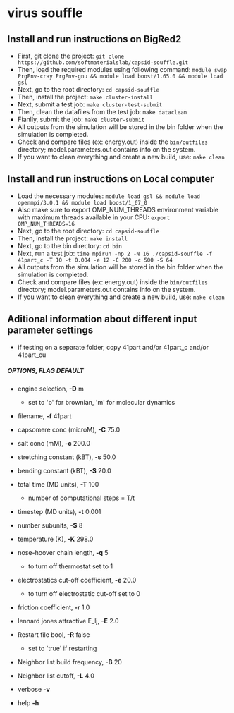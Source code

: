 # virus souffle

## Install and run instructions on BigRed2
* First, git clone the project:
```git clone https://github.com/softmaterialslab/capsid-souffle.git```
* Then, load the required modules using following command:
```module swap PrgEnv-cray PrgEnv-gnu && module load boost/1.65.0 && module load gsl```
* Next, go to the root directory:
 ```cd capsid-souffle```
* Then, install the project:
```make cluster-install```
* Next, submit a test job:
```make cluster-test-submit```
* Then, clean the datafiles from the test job:
```make dataclean```
* Fianlly, submit the job:
```make cluster-submit```
* All outputs from the simulation will be stored in the bin folder when the simulation is completed.
* Check and compare files (ex: energy.out) inside the ```bin/outfiles``` directory; model.parameters.out contains info on the system.
* If you want to clean everything and create a new build, use:
```make clean```

## Install and run instructions on Local computer
* Load the necessary modules:
```module load gsl && module load openmpi/3.0.1 && module load boost/1_67_0```
* Also make sure to export OMP_NUM_THREADS environment variable with maximum threads available in your CPU:
```export OMP_NUM_THREADS=16```
* Next, go to the root directory:
 ```cd capsid-souffle```
* Then, install the project:
```make install```
* Next, go to the bin directory:
 ```cd bin```
* Next, run a test job:
``` time mpirun -np 2 -N 16 ./capsid-souffle -f 41part_c -T 10 -t 0.004 -e 12 -C 200 -c 500 -S 64 ```
* All outputs from the simulation will be stored in the bin folder when the simulation is completed.
* Check and compare files (ex: energy.out) inside the ```bin/outfiles``` directory; model.parameters.out contains info on the system.
* If you want to clean everything and create a new build, use:
```make clean```

## Aditional information about different input parameter settings

* if testing on a separate folder, copy 41part and/or 41part_c and/or 41part_cu

##### OPTIONS,                           **FLAG**  DEFAULT   
* engine selection,                   **-D**  m         
    * set to 'b' for brownian, 'm' for molecular dynamics
* filename,                           **-f**  41part
* capsomere conc (microM),            **-C**  75.0
* salt conc (mM),                     **-c**  200.0
* stretching constant (kBT),          **-s**  50.0
* bending constant (kBT),             **-S**  20.0
* total time (MD units),              **-T**  100       
    * number of computational steps = T/t
* timestep (MD units),                **-t**  0.001
* number subunits,                    **-S**  8         
* temperature (K),                    **-K**  298.0
* nose-hoover chain length,           **-q**  5         
    * to turn off thermostat set to 1
* electrostatics cut-off coefficient, **-e**  20.0      
    * to turn off electrostatic cut-off set to 0
* friction coefficient,               **-r**  1.0
* lennard jones attractive E_lj,	      **-E**  2.0
* Restart file bool,                   **-R**  false     
    * set to 'true' if restarting
* Neighbor list build frequency,       **-B**  20
* Neighbor list cutoff,                **-L**  4.0

* verbose                             **-v**
* help                                **-h**

